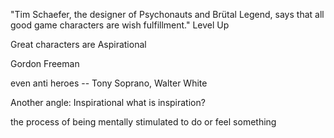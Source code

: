 "Tim Schaefer, the designer of Psychonauts and Brütal Legend, says that all good game characters are wish fulfillment."
  Level Up

  Great characters are Aspirational

  Gordon Freeman

  even anti heroes -- Tony Soprano, Walter White

Another angle: Inspirational
	what is inspiration?

the process of being mentally stimulated to do or feel something


